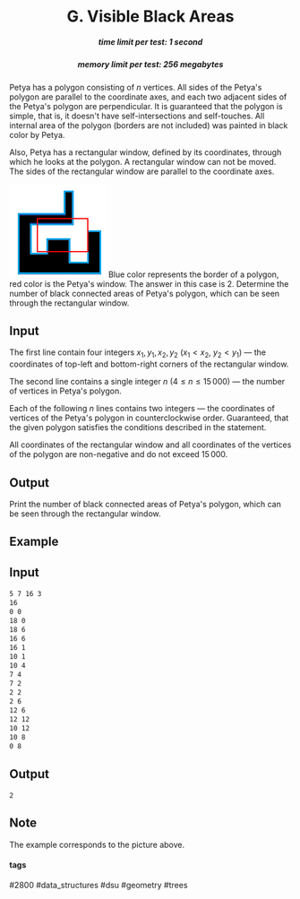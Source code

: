 <h1 style='text-align: center;'> G. Visible Black Areas</h1>

<h5 style='text-align: center;'>time limit per test: 1 second</h5>
<h5 style='text-align: center;'>memory limit per test: 256 megabytes</h5>

Petya has a polygon consisting of $n$ vertices. All sides of the Petya's polygon are parallel to the coordinate axes, and each two adjacent sides of the Petya's polygon are perpendicular. It is guaranteed that the polygon is simple, that is, it doesn't have self-intersections and self-touches. All internal area of the polygon (borders are not included) was painted in black color by Petya.

Also, Petya has a rectangular window, defined by its coordinates, through which he looks at the polygon. A rectangular window can not be moved. The sides of the rectangular window are parallel to the coordinate axes.

 ![](images/eaac2c311fdd795a1631b2ac39549ec329bec632.png) Blue color represents the border of a polygon, red color is the Petya's window. The answer in this case is 2. Determine the number of black connected areas of Petya's polygon, which can be seen through the rectangular window.

## Input

The first line contain four integers $x_1, y_1, x_2, y_2$ ($x_1 < x_2$, $y_2 < y_1$) — the coordinates of top-left and bottom-right corners of the rectangular window. 

The second line contains a single integer $n$ ($4 \le n \le 15\,000$) — the number of vertices in Petya's polygon.

Each of the following $n$ lines contains two integers — the coordinates of vertices of the Petya's polygon in counterclockwise order. Guaranteed, that the given polygon satisfies the conditions described in the statement.

All coordinates of the rectangular window and all coordinates of the vertices of the polygon are non-negative and do not exceed $15\,000$.

## Output

Print the number of black connected areas of Petya's polygon, which can be seen through the rectangular window.

## Example

## Input


```
5 7 16 3  
16  
0 0  
18 0  
18 6  
16 6  
16 1  
10 1  
10 4  
7 4  
7 2  
2 2  
2 6  
12 6  
12 12  
10 12  
10 8  
0 8  

```
## Output


```
2
```
## Note

The example corresponds to the picture above.



#### tags 

#2800 #data_structures #dsu #geometry #trees 